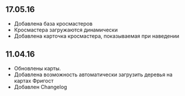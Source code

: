 ## 17.05.16
- Добавлена база кросмастеров
- Кросмастера загружаются динамически
- Добавлена карточка кросмастера, показываемая при наведении
## 11.04.16
- Обновлены карты.
- Добавлена возможность автоматически загрузить деревья на картах Фригост
- Добавлен Changelog